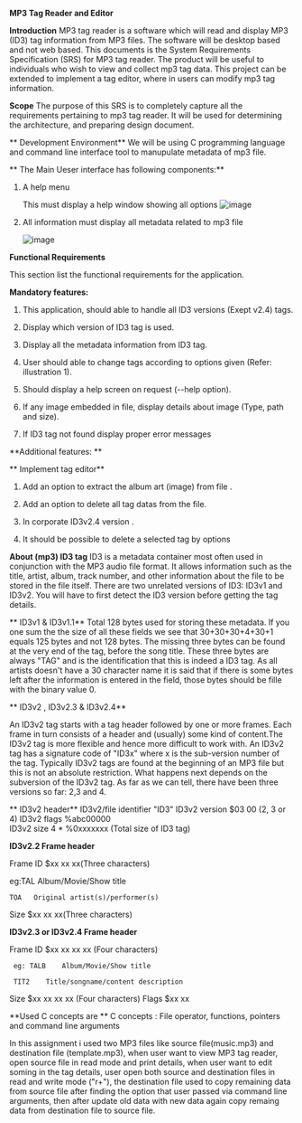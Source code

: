 **MP3 Tag Reader and Editor**

**Introduction**
MP3 tag reader is a software which will read and display MP3 (ID3) tag information from MP3 files. The software will be desktop based and not web based.
This documents is the System Requirements Specification (SRS) for MP3 tag reader.  The product will be useful to individuals who wish to view and collect 
mp3 tag data. This project can be extended to implement a tag editor, where in users can modify mp3 tag information.

**Scope**
The purpose of this SRS is to completely capture all the requirements pertaining to mp3 tag reader. It will be used for determining the architecture, and preparing design document.

** Development Environment**
We will be using C programming language and command line interface tool to manupulate metadata of mp3 file.

** The Main Ueser interface has following components:**
 1. A help menu
    
     This must display a help window showing all options
    ![image](https://github.com/user-attachments/assets/40389f68-0876-4bbd-8939-1471745d05b5)

3. All information must display all metadata related to mp3 file
   
   ![image](https://github.com/user-attachments/assets/e04a8079-e810-4f82-8cc3-3a932c6f0417)

**Functional Requirements**

 This section list the functional requirements for the application.
 
 **Mandatory features:**
 
 1. This application, should able to  handle all ID3 versions (Exept v2.4) 
tags.

 2. Display which version of ID3 tag is used.
    
 3. Display all the metadata information from ID3 tag.
    
 4. User should able to change tags according to options given (Refer: 
illustration 1).

 5. Should display a help screen on request (--help option).
  
 6. If any image embedded in file, display details about image (Type, path 
and size).

 7. If ID3 tag not found display proper error messages


**Additional features:  **

** Implement tag editor**

1. Add an option to extract the album art (image) from file .
   
2. Add an option to delete all tag datas from the file.
 
3. In corporate ID3v2.4 version .
  
4. It should be possible to delete a selected tag by options

**About (mp3) ID3 tag**
ID3 is a metadata container most often used in conjunction with the MP3 audio file format. It allows information such as the title, artist, album, track number, 
and other information about the file to be stored in the file itself. There are two unrelated versions of ID3: ID3v1 and ID3v2. You will have to first detect the ID3 version before getting the tag details.

** ID3v1 & ID3v1.1**
Total 128 bytes used for storing these metadata. If you one sum the the size of all these fields we see that 30+30+30+4+30+1 equals 125 bytes and not 128 bytes. The missing three bytes can be found at the 
very end of the tag, before the song title. These three bytes are always "TAG" and is the identification that this is indeed a ID3 tag. As all artists doesn't have a 30 character name it is said that if there is some bytes left after the information is entered in the 
field, those bytes should be fille with the binary value 0.


** ID3v2 , ID3v2.3 & ID3v2.4**

An ID3v2 tag starts with a tag header followed by one or more frames. Each frame in turn consists of a header and (usually) some kind of content.The ID3v2 tag is more flexible and hence more 
difficult to work with. An ID3v2 tag has a signature code of "ID3x" where x is the sub-version number of the tag. Typically ID3v2 tags are found at the beginning of an MP3 file but this is 
not an absolute restriction. What happens next depends on the subversion of the ID3v2 tag. As far as we can tell, there have been three versions so far: 2,3 and 4.


** ID3v2 header**
 ID3v2/file identifier   "ID3"
 ID3v2 version     $03 00 (2, 3 or 4)
 ID3v2 flags       %abc00000          
ID3v2 size       4 * %0xxxxxxx (Total size of ID3 tag)

**ID3v2.2 Frame header**

 Frame ID    $xx xx xx(Three characters)
 
 eg:TAL  Album/Movie/Show title
 
    TOA   Original artist(s)/performer(s)
    
Size        $xx xx xx(Three characters)

**ID3v2.3 or ID3v2.4 Frame header**

 Frame ID   $xx xx xx xx (Four characters)

     eg: TALB    Album/Movie/Show title

     TIT2    Title/songname/content description


Size     $xx xx xx xx (Four characters)
Flags       $xx xx


**Used C concepts are **
C concepts : File operator, functions, pointers and command line arguments

In this assignment i used two MP3 files like source file(music.mp3) and destination file (template.mp3), when user want to view MP3 tag reader, open source file in read mode and print details,
when user want to edit soming in the tag details, user open both source and destination files in read and write mode ("r+"), the destination file used to copy remaining data from source file after finding the option
that user passed via command line arguments, then after update old data with new data again copy remaing  data from destination file to source file.

 
 
   

